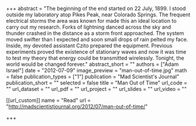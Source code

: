 +++
abstract = "The beginning of the end started on 22 July, 1899. I stood outside my laboratory atop Pikes Peak, near Colorado Springs. The frequent electrical storms the area was known for made this an ideal location to carry out my research. Forks of lightning danced across the sky and thunder crashed in the distance as a storm front approached. The system moved swifter than I expected and soon small drops of rain pelted my face. Inside, my devoted assistant Czito prepared the equipment. Previous experiments proved the existence of stationary waves and now it was time to test my theory that energy could be transmitted wirelessly. Tonight, the world would be changed forever."
abstract_short = ""
authors = ["Adam Israel"]
date = "2012-07-09"
image_preview = "man-out-of-time.jpg"
math = false
publication_types = ["1"]
publication = "Mad Scientist's Journal"
publication_short = ""
selected = false
title = "Man Out of Time"
url_code = ""
url_dataset = ""
url_pdf = ""
url_project = ""
url_slides = ""
url_video = ""

[[url_custom]]
    name = "Read"
    url = "http://madscientistjournal.org/2012/07/man-out-of-time/"

+++
